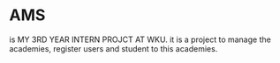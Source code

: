 # AMS
is MY 3RD YEAR INTERN PROJCT AT WKU. it is a project to manage the academies, register users and student to this academies.
